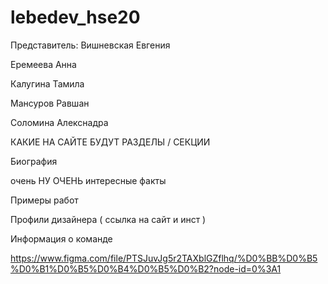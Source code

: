 # lebedev_hse20
 Представитель: Вишневская Евгения

 Еремеева Анна

 Калугина Тамила

 Мансуров Равшан

 Соломина Алекснадра


 КАКИЕ НА САЙТЕ БУДУТ РАЗДЕЛЫ / СЕКЦИИ

 Биография

 очень НУ ОЧЕНЬ интересные факты

 Примеры работ

 Профили дизайнера ( ссылка на сайт и инст )

 Информация о команде


https://www.figma.com/file/PTSJuvJg5r2TAXblGZflhq/%D0%BB%D0%B5%D0%B1%D0%B5%D0%B4%D0%B5%D0%B2?node-id=0%3A1
